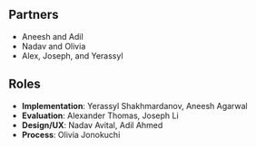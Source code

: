 ## Partners
- Aneesh and Adil
- Nadav and Olivia
- Alex, Joseph, and Yerassyl

## Roles
- **Implementation**: Yerassyl Shakhmardanov, Aneesh Agarwal
- **Evaluation**: Alexander Thomas, Joseph Li
- **Design/UX**: Nadav Avital, Adil Ahmed
- **Process**: Olivia Jonokuchi


